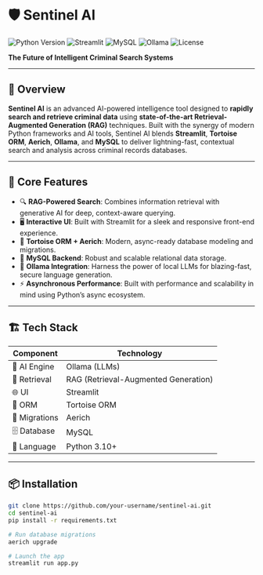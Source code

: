 # 🛡️ Sentinel AI
<img src="https://img.shields.io/badge/Python-3.10%2B-blue?logo=python&logoColor=white" alt="Python Version">
<img src="https://img.shields.io/badge/Streamlit-1.33.0-ff4b4b?logo=streamlit&logoColor=white" alt="Streamlit">
<img src="https://img.shields.io/badge/MySQL-8.0-blue?logo=mysql&logoColor=white" alt="MySQL">
<img src="https://img.shields.io/badge/Ollama-LLM-green?logo=openai&logoColor=white" alt="Ollama">
<img src="https://img.shields.io/badge/License-MIT-lightgrey.svg" alt="License">

**The Future of Intelligent Criminal Search Systems**

---

## 🚀 Overview

**Sentinel AI** is an advanced AI-powered intelligence tool designed to **rapidly search and retrieve criminal data** using **state-of-the-art Retrieval-Augmented Generation (RAG)** techniques. Built with the synergy of modern Python frameworks and AI tools, Sentinel AI blends **Streamlit**, **Tortoise ORM**, **Aerich**, **Ollama**, and **MySQL** to deliver lightning-fast, contextual search and analysis across criminal records databases.

---

## 🧠 Core Features

- 🔍 **RAG-Powered Search**: Combines information retrieval with generative AI for deep, context-aware querying.
- 🖥️ **Interactive UI**: Built with Streamlit for a sleek and responsive front-end experience.
- 🐢 **Tortoise ORM + Aerich**: Modern, async-ready database modeling and migrations.
- 🐬 **MySQL Backend**: Robust and scalable relational data storage.
- 🤖 **Ollama Integration**: Harness the power of local LLMs for blazing-fast, secure language generation.
- ⚡ **Asynchronous Performance**: Built with performance and scalability in mind using Python’s async ecosystem.

---

## 🏗️ Tech Stack

| Component      | Technology         |
|----------------|--------------------|
| 🧠 AI Engine    | Ollama (LLMs)       |
| 🧪 Retrieval    | RAG (Retrieval-Augmented Generation) |
| 🌐 UI          | Streamlit          |
| 🐢 ORM         | Tortoise ORM       |
| 🔄 Migrations  | Aerich             |
| 🗄️ Database     | MySQL              |
| 🐍 Language    | Python 3.10+        |

---

## 📦 Installation

```bash
git clone https://github.com/your-username/sentinel-ai.git
cd sentinel-ai
pip install -r requirements.txt

# Run database migrations
aerich upgrade

# Launch the app
streamlit run app.py